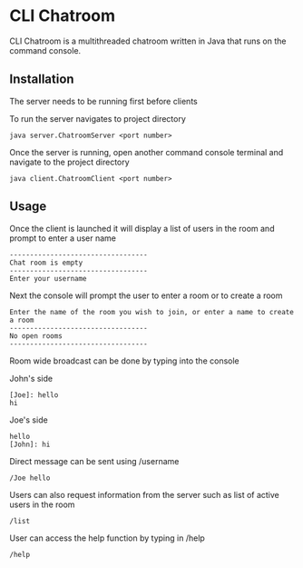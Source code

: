 # CLI Chatroom

CLI Chatroom is a multithreaded chatroom written in Java that runs on the command console.

## Installation

The server needs to be running first before clients

To run the server navigates to project directory

```
java server.ChatroomServer <port number>
```

Once the server is running, open another command console terminal and navigate to the project directory

```
java client.ChatroomClient <port number>
```

## Usage

Once the client is launched it will display a list of users in the room and prompt to enter a user name

```
----------------------------------
Chat room is empty
----------------------------------
Enter your username
```

Next the console will prompt the user to enter a room or to create a room

```
Enter the name of the room you wish to join, or enter a name to create a room   
----------------------------------
No open rooms
----------------------------------
```

Room wide broadcast can be done by typing into the console

John's side

```
[Joe]: hello
hi
```

Joe's side

```
hello
[John]: hi
```

Direct message can be sent using /username

```
/Joe hello
```

Users can also request information from the server such as list of active users in the room

```
/list
```

User can access the help function by typing in /help

```
/help
```
